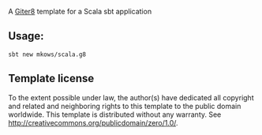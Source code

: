 A [Giter8][g8] template for a Scala sbt application

Usage:
------
```
sbt new mkows/scala.g8
```


Template license
----------------
To the extent possible under law, the author(s) have dedicated all copyright and related
and neighboring rights to this template to the public domain worldwide.
This template is distributed without any warranty. See <http://creativecommons.org/publicdomain/zero/1.0/>.

[g8]: http://www.foundweekends.org/giter8/
